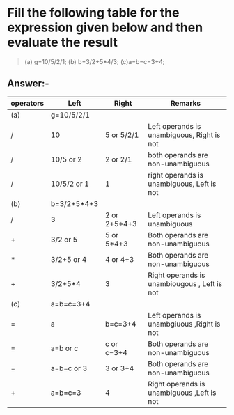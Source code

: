 
# Fill the following table for the expression given below and then evaluate the result

> (a) g=10/5/2/1; (b) b=3/2+5*4/3; (c)a=b=c=3+4;

## Answer:-

| **operators** | **Left** | **Right** | **Remarks**|
| ------------- | -------- | --------- | ------------|
| (a) | g=10/5/2/1| | |
| / | 10 | 5 or 5/2/1 | Left operands is unambiguous, Right is not |
| / | 10/5 or 2 | 2 or 2/1 | both operands are non-unambiguous |
| / | 10/5/2 or 1 | 1 | right operands is unambiguous, Left is not|
|(b) | b=3/2+5*4+3 | | |
| / | 3 | 2 or 2+5*4+3 | Left operands is unambiguous |
| + | 3/2 or 5 | 5 or 5*4+3 | Both operands are non-unambiguous |
| * | 3/2+5 or 4 | 4 or 4+3 | Both operands are non-unambiguous |
| + | 3/2+5*4 | 3 | Right operands is unambiougous , Left is not |
| (c) | a=b=c=3+4 | | |
| = | a | b=c=3+4 | Left operands is unambgiuous ,Right is not |
| = | a=b or c | c or c=3+4 | Both operands are non-unambiguous |
| = | a=b=c or 3 | 3 or 3+4 | Both operands are non-unambiguous |
| + | a=b=c=3 | 4 | Right operands is unambiguous ,Left is not
